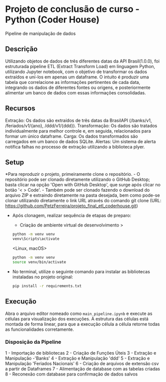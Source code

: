 # Projeto de conclusão de curso - Python (Coder House)
Pipeline de manipulação de dados

## Descrição

Utilizando objetos de dados de três diferentes datas da API Brasil(1.0.0), foi estruturada pipeline ETL (Extract Transform Load) em linguagem Python, utilizando Jupyter notebook, com o objetivo de transformar os dados extraídos e uní-los em apenas um dataframe. O intuito é produzir uma tabela que correlacione as informações pertinentes de cada data, integrando os dados de diferentes fontes ou origens, e posteriormente alimentar um banco de dados com essas informações consolidadas. 


## Recursos

Extração: Os dados são extraídos de três datas da BrasilAPI (/banks/v1, /feriados/v1/{ano}, /ddd/v1/{ddd}).
Transformação: Os dados são tratados individualmente para melhor controle e, em seguida, relacionados para formar um único dataframe.
Carga: Os dados transformados são carregados em um banco de dados SQLite.
Alertas: Um sistema de alerta notifica falhas no processo de extração utilizando a biblioteca plyer.

## Setup

*Para reproduzir o projeto, primeiramente clone o repositório.
    - O repositório pode ser clonado diretamente utilizando o GitHub Desktop; basta clicar na opção 'Open with GitHub Desktop', que surge após clicar no botão '< > Code'. 
    - Também pode ser clonado fazendo o download do arquivo ZIP e extraindo diretamente na pasta desejada, bem como pode-se clonar utilizando diretamente o link URL através do comando git clone (URL: https://github.com/PetzFerreira/projeto_final_etl_coderhouse.git)

* Após clonagem, realizar sequência de etapas de preparo:
   
   - Criação de ambiente virtual de desenvolvimento >

   <Windows>

   ```sh
   python -m venv venv
   venv\Scripts\activate
   ```

   <Linux, macOS>

   ```sh
   python -m venv venv
   source venv/bin/activate
   ```
* No terminal, utilize o seguinte comando para instalar as bibliotecas instaladas no projeto original:

   ```sh
   pip install -r requirements.txt
   ```

## Execução

Abra o arquivo editor nomeado como `main_pipeline.ipynb` e execute as células para visualização dos execuções.
A estrutura das células está montada de forma linear, para que a execução célula a célula retorne todas as funcionalidades corretamente.

### Disposição da Pipeline

1 - Importação de bibliotecas
2 - Criação de Funções Úteis
3 - Extração e Manipulação -'Banks'
4 - Extração e Manipulação 'ddd'
5 - Extração e Manipulação 'Feriados Nacionais'
6 - Criação de arquivos de extensão csv a partir de Dataframes
7 - Alimentação de database com as tabelas criadas
8 - Reconexão com database para confirmação de dados salvos
